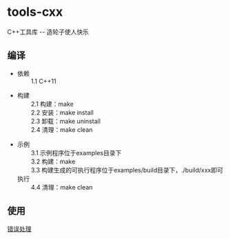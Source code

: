 # tools-cxx
C++工具库 -- 造轮子使人快乐

## 编译
* 依赖  
&nbsp; &nbsp; &nbsp; &nbsp; 1.1 C++11

* 构建  
&nbsp; &nbsp; &nbsp; &nbsp; 2.1 构建：make  
&nbsp; &nbsp; &nbsp; &nbsp; 2.2 安装：make install   
&nbsp; &nbsp; &nbsp; &nbsp; 2.3 卸载：make uninstall  
&nbsp; &nbsp; &nbsp; &nbsp; 2.4 清理：make clean

* 示例  
&nbsp; &nbsp; &nbsp; &nbsp; 3.1 示例程序位于examples目录下  
&nbsp; &nbsp; &nbsp; &nbsp; 3.2 构建：make  
&nbsp; &nbsp; &nbsp; &nbsp; 3.3 构建生成的可执行程序位于examples/build目录下，./build/xxx即可执行  
&nbsp; &nbsp; &nbsp; &nbsp; 4.4 清理：make clean

## 使用
[错误处理](/error/README.md)
